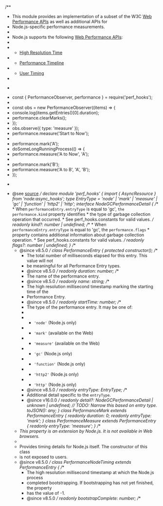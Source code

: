 /**
 * This module provides an implementation of a subset of the W3C [Web Performance APIs](https://w3c.github.io/perf-timing-primer/) as well as additional APIs for
 * Node.js-specific performance measurements.
 *
 * Node.js supports the following [Web Performance APIs](https://w3c.github.io/perf-timing-primer/):
 *
 * * [High Resolution Time](https://www.w3.org/TR/hr-time-2)
 * * [Performance Timeline](https://w3c.github.io/performance-timeline/)
 * * [User Timing](https://www.w3.org/TR/user-timing/)
 *
 * ```js
 * const { PerformanceObserver, performance } = require('perf_hooks');
 *
 * const obs = new PerformanceObserver((items) => {
 *   console.log(items.getEntries()[0].duration);
 *   performance.clearMarks();
 * });
 * obs.observe({ type: 'measure' });
 * performance.measure('Start to Now');
 *
 * performance.mark('A');
 * doSomeLongRunningProcess(() => {
 *   performance.measure('A to Now', 'A');
 *
 *   performance.mark('B');
 *   performance.measure('A to B', 'A', 'B');
 * });
 * ```
 * @see [source](https://github.com/nodejs/node/blob/v18.0.0/lib/perf_hooks.js)
 */
declare module 'perf_hooks' {
    import { AsyncResource } from 'node:async_hooks';
    type EntryType = 'node' | 'mark' | 'measure' | 'gc' | 'function' | 'http2' | 'http';
    interface NodeGCPerformanceDetail {
        /**
         * When `performanceEntry.entryType` is equal to 'gc', `the performance.kind` property identifies
         * the type of garbage collection operation that occurred.
         * See perf_hooks.constants for valid values.
         */
        readonly kind?: number | undefined;
        /**
         * When `performanceEntry.entryType` is equal to 'gc', the `performance.flags`
         * property contains additional information about garbage collection operation.
         * See perf_hooks.constants for valid values.
         */
        readonly flags?: number | undefined;
    }
    /**
     * @since v8.5.0
     */
    class PerformanceEntry {
        protected constructor();
        /**
         * The total number of milliseconds elapsed for this entry. This value will not
         * be meaningful for all Performance Entry types.
         * @since v8.5.0
         */
        readonly duration: number;
        /**
         * The name of the performance entry.
         * @since v8.5.0
         */
        readonly name: string;
        /**
         * The high resolution millisecond timestamp marking the starting time of the
         * Performance Entry.
         * @since v8.5.0
         */
        readonly startTime: number;
        /**
         * The type of the performance entry. It may be one of:
         *
         * * `'node'` (Node.js only)
         * * `'mark'` (available on the Web)
         * * `'measure'` (available on the Web)
         * * `'gc'` (Node.js only)
         * * `'function'` (Node.js only)
         * * `'http2'` (Node.js only)
         * * `'http'` (Node.js only)
         * @since v8.5.0
         */
        readonly entryType: EntryType;
        /**
         * Additional detail specific to the `entryType`.
         * @since v16.0.0
         */
        readonly detail?: NodeGCPerformanceDetail | unknown | undefined; // TODO: Narrow this based on entry type.
        toJSON(): any;
    }
    class PerformanceMark extends PerformanceEntry {
        readonly duration: 0;
        readonly entryType: 'mark';
    }
    class PerformanceMeasure extends PerformanceEntry {
        readonly entryType: 'measure';
    }
    /**
     * _This property is an extension by Node.js. It is not available in Web browsers._
     *
     * Provides timing details for Node.js itself. The constructor of this class
     * is not exposed to users.
     * @since v8.5.0
     */
    class PerformanceNodeTiming extends PerformanceEntry {
        /**
         * The high resolution millisecond timestamp at which the Node.js process
         * completed bootstrapping. If bootstrapping has not yet finished, the property
         * has the value of -1.
         * @since v8.5.0
         */
        readonly bootstrapComplete: number;
        /**
                                                                                                                                                                                                                                                                                                                                                                                                                                                                                                                                                                                                                                                                                                                                                                                                                                                                                                                                                                                                                                                                                                                                                                                                                                                                                                                                                                                                                                                                                                                                                                                                                                                                                                                                                                                                                                                                                                                                                                                                                                                                                                                                                                                                                                                                                                                                                                                                                                                                                                                                                                                                                                                                                                                                                                                                                                                                                                                                                                                                                                                                                                                                                                                                                                                                                                                                                                                                                                                                                                                                                                                                                                                                                                                                                                                                                                                                                                                                                                                                                                                                                                                                                                                                                                                                                                                                                                                                                                                                                                                                                                                                                                                                                                                                                                                                                                                                                                                                                                                                                                                                                                                                                                                                                                                                                                                                                                                                                                                                                                                                                                                                                                                                                                                                                                                                                                                                                                                                                                                                                                                                                                                                                                                                                                                                                                                                                                                                                                                                                                                                                                                                                                                                                                                                                                                                                                                                                                                                                                                                                                                                                                                                                                                                                                                                                                                                                                                                                                                                                                                                                                                                                                                                                                                                                                                                                 